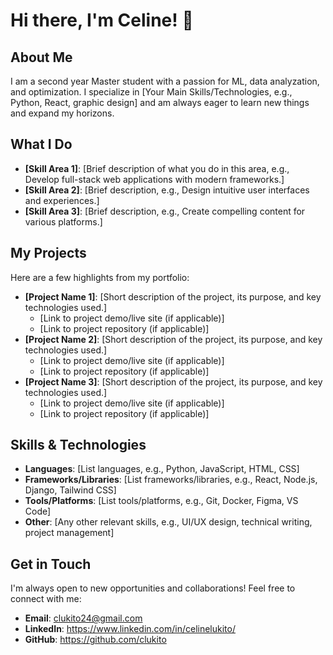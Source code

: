 # Hi there, I'm Celine! 👋

## About Me

I am a second year Master student with a passion for ML, data analyzation, and optimization. I specialize in [Your Main Skills/Technologies, e.g., Python, React, graphic design] and am always eager to learn new things and expand my horizons.

## What I Do

- **[Skill Area 1]**: [Brief description of what you do in this area, e.g., Develop full-stack web applications with modern frameworks.]
- **[Skill Area 2]**: [Brief description, e.g., Design intuitive user interfaces and experiences.]
- **[Skill Area 3]**: [Brief description, e.g., Create compelling content for various platforms.]

## My Projects

Here are a few highlights from my portfolio:

- **[Project Name 1]**: [Short description of the project, its purpose, and key technologies used.]
  - [Link to project demo/live site (if applicable)]
  - [Link to project repository (if applicable)]
- **[Project Name 2]**: [Short description of the project, its purpose, and key technologies used.]
  - [Link to project demo/live site (if applicable)]
  - [Link to project repository (if applicable)]
- **[Project Name 3]**: [Short description of the project, its purpose, and key technologies used.]
  - [Link to project demo/live site (if applicable)]
  - [Link to project repository (if applicable)]

## Skills & Technologies

- **Languages**: [List languages, e.g., Python, JavaScript, HTML, CSS]
- **Frameworks/Libraries**: [List frameworks/libraries, e.g., React, Node.js, Django, Tailwind CSS]
- **Tools/Platforms**: [List tools/platforms, e.g., Git, Docker, Figma, VS Code]
- **Other**: [Any other relevant skills, e.g., UI/UX design, technical writing, project management]

## Get in Touch

I'm always open to new opportunities and collaborations! Feel free to connect with me:

- **Email**: clukito24@gmail.com
- **LinkedIn**: https://www.linkedin.com/in/celinelukito/
- **GitHub**: https://github.com/clukito

